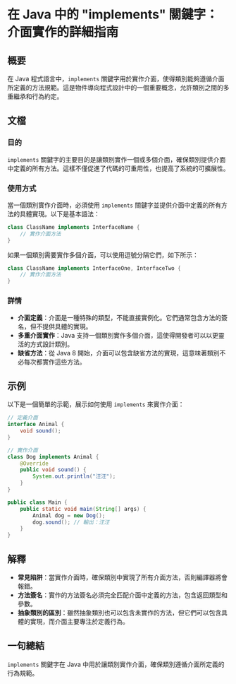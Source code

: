<!--
Meta Description: # 在 Java 中的 "implements" 關鍵字：介面實作的詳細指南 ## 概要 在 Java 程式語言中，`implements` 關鍵字用於實作介面，使得類別能夠遵循介面所定義的方法規範。這是物件導向程式設計中的一個重要概念，允許類別之間的多重繼承和行為約定。 ## 文檔 ### 目的 ...
Meta Keywords: implements, java, class, dog, animal
-->

# 在 Java 中的 "implements" 關鍵字：介面實作的詳細指南

## 概要
在 Java 程式語言中，`implements` 關鍵字用於實作介面，使得類別能夠遵循介面所定義的方法規範。這是物件導向程式設計中的一個重要概念，允許類別之間的多重繼承和行為約定。

## 文檔
### 目的
`implements` 關鍵字的主要目的是讓類別實作一個或多個介面，確保類別提供介面中定義的所有方法。這樣不僅促進了代碼的可重用性，也提高了系統的可擴展性。

### 使用方式
當一個類別實作介面時，必須使用 `implements` 關鍵字並提供介面中定義的所有方法的具體實現。以下是基本語法：

```java
class ClassName implements InterfaceName {
    // 實作介面方法
}
```

如果一個類別需要實作多個介面，可以使用逗號分隔它們，如下所示：

```java
class ClassName implements InterfaceOne, InterfaceTwo {
    // 實作介面方法
}
```

### 詳情
- **介面定義**：介面是一種特殊的類型，不能直接實例化。它們通常包含方法的簽名，但不提供具體的實現。
- **多重介面實作**：Java 支持一個類別實作多個介面，這使得開發者可以以更靈活的方式設計類別。
- **缺省方法**：從 Java 8 開始，介面可以包含缺省方法的實現，這意味著類別不必每次都實作這些方法。

## 示例
以下是一個簡單的示範，展示如何使用 `implements` 來實作介面：

```java
// 定義介面
interface Animal {
    void sound();
}

// 實作介面
class Dog implements Animal {
    @Override
    public void sound() {
        System.out.println("汪汪");
    }
}

public class Main {
    public static void main(String[] args) {
        Animal dog = new Dog();
        dog.sound(); // 輸出：汪汪
    }
}
```

## 解釋
- **常見陷阱**：當實作介面時，確保類別中實現了所有介面方法，否則編譯器將會報錯。
- **方法簽名**：實作的方法簽名必須完全匹配介面中定義的方法，包含返回類型和參數。
- **抽象類別的區別**：雖然抽象類別也可以包含未實作的方法，但它們可以包含具體的實現，而介面主要專注於定義行為。

## 一句總結
`implements` 關鍵字在 Java 中用於讓類別實作介面，確保類別遵循介面所定義的行為規範。